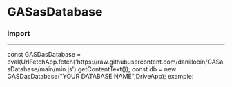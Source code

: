 # GASasDatabase
<h3>import</h3>
<hr>
const GASDasDatabase = eval(UrlFetchApp.fetch('https://raw.githubusercontent.com/danillobin/GASasDatabase/main/min.js').getContentText());
const db = new GASDasDatabase("YOUR DATABASE NAME",DriveApp);
example:
<picture>
  <source media="(prefers-color-scheme: light)" srcset="https://i.ibb.co/LSqJ2Y5/image.jpg">
</picture>
